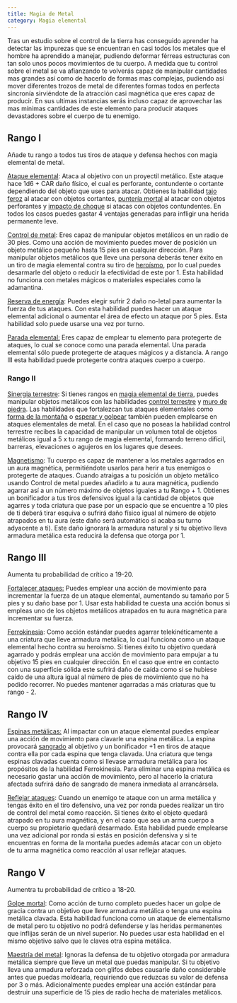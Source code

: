 ```yaml
---
title: Magia de Metal
category: Magia elemental
---
```


Tras un estudio sobre el control de la tierra has conseguido aprender ha detectar las impurezas que se encuentran en casi todos los metales que el hombre ha aprendido a manejar, pudiendo deformar férreas estructuras con tan solo unos pocos movimientos de tu cuerpo. A medida que tu control sobre el metal se va afianzando te volverás capaz de manipular cantidades mas grandes así como de hacerlo de formas mas complejas, pudiendo así mover diferentes trozos de metal de diferentes formas todos en perfecta sincronía sirviéndote de la atracción casi magnética que eres capaz de producir. En sus ultimas instancias serás incluso capaz de aprovechar las mas mínimas cantidades de este elemento para producir ataques devastadores sobre el cuerpo de tu enemigo.

## Rango I

Añade tu rango a todos tus tiros de ataque y defensa hechos con magia elemental de metal.

<u>Ataque elemental</u>: Ataca al objetivo con un proyectil metálico. Este ataque hace 1d6 + CAR daño físico, el cual es perforante, contundente o cortante dependiendo del objeto que uses para atacar. Obtienes la habilidad [tajo feroz](https://raldamain.com/rules/Rangos/Armas/filos%20cortantes.html#rango-i) al atacar con objetos cortantes, [puntería mortal](https://raldamain.com/rules/Rangos/Armas/arcos.html#rango-i) al atacar con objetos perforantes y [impacto de choque](https://raldamain.com/rules/Rangos/Armas/contundentes.html#rango-i) si atacas con objetos contundentes. En todos los casos puedes gastar 4 ventajas generadas para infligir una herida permanente leve.

<u>Control de metal</u>: Eres capaz de manipular objetos metálicos en un radio de 30 pies. Como una acción de movimiento puedes mover de posición un objeto metálico pequeño hasta 15 pies en cualquier dirección. Para manipular objetos metálicos que lleve una persona deberás tener éxito en un tiro de magia elemental contra su tiro de [heroísmo](https://raldamain.com/rules/Crear%20personajes/talentos.html#hero%C3%ADsmo-fue), por lo cual puedes desarmarle del objeto o reducir la efectividad de este por 1. Esta habilidad no funciona con metales mágicos o materiales especiales como la adamantina.

<u>Reserva de energía</u>: Puedes elegir sufrir 2 daño no-letal para aumentar la fuerza de tus ataques. Con esta habilidad puedes hacer un ataque elemental adicional o aumentar el área de efecto un ataque por 5 pies. Esta habilidad solo puede usarse una vez por turno.

<u>Parada elemental:</u> Eres capaz de emplear tu elemento para protegerte de ataques, lo cual se conoce como una parada elemental. Una parada elemental sólo puede protegerte de ataques mágicos y a distancia. A rango III esta habilidad puede protegerte contra ataques cuerpo a cuerpo.

### Rango II

<u>Sinergia terrestre</u>: Si tienes rangos en [magia elemental de tierra](https://raldamain.com/rules/Rangos/Elementalismo/magia%20de%20tierra.html), puedes manipular objetos metálicos con las habilidades [control terrestre](https://raldamain.com/rules/Rangos/Elementalismo/magia%20de%20tierra.html#rango-ii) y [muro de piedra](https://raldamain.com/rules/Rangos/Elementalismo/magia%20de%20tierra.html#rango-ii). Las habilidades que fortalezcan tus ataques elementales como [forma de la montaña](https://raldamain.com/rules/Rangos/Elementalismo/magia%20de%20tierra.html#rango-ii) o [esperar y golpear](https://raldamain.com/rules/Rangos/Elementalismo/magia%20de%20tierra.html#rango-iii) también pueden emplearse en ataques elementales de metal. En el caso que no poseas la habilidad control terrestre recibes la capacidad de manipular un volumen total de objetos metálicos igual a 5 x tu rango de magia elemental, formando terreno difícil, barreras, elevaciones o agujeros en los lugares que desees.

<u>Magnetismo</u>: Tu cuerpo es capaz de mantener a los metales agarrados en un aura magnética, permitiéndote usarlos para herir a tus enemigos o protegerte de ataques. Cuando atraigas a tu posición un objeto metálico usando Control de metal puedes añadirlo a tu aura magnética, pudiendo agarrar así a un número máximo de objetos iguales a tu Rango + 1. Obtienes un bonificador a tus tiros defensivos igual a la cantidad de objetos que agarres y toda criatura que pase por un espacio que se encuentre a 10 pies de ti deberá tirar esquiva o sufrirá daño físico igual al número de objeto atrapados en tu aura (este daño será automático si acaba su turno adyacente a ti). Este daño ignorará la armadura natural y si tu objetivo lleva armadura metálica esta reducirá la defensa que otorga por 1.

## Rango III

Aumenta tu probabilidad de crítico a 19-20.

<u>Fortalecer ataques:</u> Puedes emplear una acción de movimiento para incrementar la fuerza de un ataque elemental, aumentando su tamaño por 5 pies y su daño base por 1. Usar esta habilidad te cuesta una acción bonus si empleas uno de los objetos metálicos atrapados en tu aura magnética para incrementar su fuerza.

<u>Ferrokinesia</u>: Como acción estándar puedes agarrar telekinéticamente a una criatura que lleve armadura metálica, lo cual funciona como un ataque elemental hecho contra su heroísmo. Si tienes éxito tu objetivo quedará agarrado y podrás emplear una acción de movimiento para empujar a tu objetivo 15 pies en cualquier dirección. En el caso que entre en contacto con una superfície sólida este sufrirá daño de caída como si se hubiese caído de una altura igual al número de pies de movimiento que no ha podido recorrer. No puedes mantener agarradas a más criaturas que tu rango - 2.

## Rango IV

<u>Espinas metálicas:</u> Al impactar con un ataque elemental puedes emplear una acción de movimiento para clavarle una espina metálica. La espina provocará [sangrado](https://raldamain.com/rules/Reglas%20principales/Efectos%20de%20estado.html#sangrado) al objetivo y un bonificador +1 en tiros de ataque contra ella por cada espina que tenga clavada. Una criatura que tenga espinas clavadas cuenta como si llevase armadura metálica para los propósitos de la habilidad Ferrokinesia. Para eliminar una espina metálica es necesario gastar una acción de movimiento, pero al hacerlo la criatura afectada sufrirá daño de sangrado de manera inmediata al arrancársela.

<u>Reflejar ataques</u>: Cuando un enemigo te ataque con un arma metálica y tengas éxito en el tiro defensivo, una vez por ronda puedes realizar un tiro de control del metal como reacción. Si tienes éxito el objeto quedará atrapado en tu aura magnética, y en el caso que sea un arma cuerpo a cuerpo su propietario quedará desarmado. Esta habilidad puede emplearse una vez adicional por ronda si estás en posición defensiva y si te encuentras en forma de la montaña puedes además atacar con un objeto de tu arma magnética como reacción al usar reflejar ataques.

## Rango V

Aumentra tu probabilidad de crítico a 18-20.

<u>Golpe mortal</u>: Como acción de turno completo puedes hacer un golpe de gracia contra un objetivo que lleve armadura metálica o tenga una espina metálica clavada. Esta habilidad funciona como un ataque de elementalismo de metal pero tu objetivo no podrá defenderse y las heridas permanentes que inflijas serán de un nivel superior. No puedes usar esta habilidad en el mismo objetivo salvo que le claves otra espina metálica. 

<u>Maestría del metal</u>: Ignoras la defensa de tu objetivo otorgada por armadura metálica siempre que lleve un metal que puedas manipular. Si tu objetivo lleva una armadura reforzada con glifos debes causarle daño considerable antes que puedas moldearla, requiriendo que reduzcas su valor de defensa por 3 o más. Adicionalmente puedes emplear una acción estándar para destruir una superficie de 15 pies de radio hecha de materiales metálicos.

